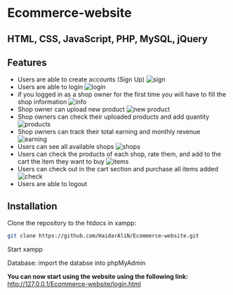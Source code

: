 # Ecommerce-website
## HTML, CSS, JavaScript, PHP, MySQL, jQuery

## Features

- Users are able to create accounts (Sign Up)
![sign](https://user-images.githubusercontent.com/89384538/140389871-4f05fb48-89a1-4855-a587-3e3782512cbf.png)
- Users are able to login
![login](https://user-images.githubusercontent.com/89384538/140389995-bebaad59-aedb-426f-bd4d-09108a4e1da2.png)
- if you logged in as a shop owner for the first time you will have to fill the shop information
![info](https://user-images.githubusercontent.com/89384538/140396747-76ea0f68-7f8a-4c9d-8c82-2fa4b9f2f8f6.png)
- Shop owner can upload new product
![new product](https://user-images.githubusercontent.com/89384538/140396941-cc5d6489-70f5-4a25-9075-aa466344dbdc.png)
- Shop owners can check their uploaded products and add quantity
![products](https://user-images.githubusercontent.com/89384538/140397242-900351a6-f3ec-4bff-80dc-4769d808f742.png)
- Shop owners can track their total earning and monthly revenue
![earning](https://user-images.githubusercontent.com/89384538/140397520-da3accad-5606-4cdb-bafa-3fdc9003cc89.png)
- Users can see all available shops
![shops](https://user-images.githubusercontent.com/89384538/140397788-066a861b-660c-459b-9492-43f026c7742a.png)
- Users can check the products of each shop, rate them, and add to the cart the item they want to buy
![items](https://user-images.githubusercontent.com/89384538/140398265-e67d4eba-6670-4187-87b4-568e49700a1c.png)
- Users can check out in the cart section and purchase all items added
![check](https://user-images.githubusercontent.com/89384538/140398640-4e4b0298-96a8-4dc6-bf56-ea39fe31dad3.png)
- Users are able to logout

## Installation

Clone the repository to the htdocs in xampp:

```sh
git clone https://github.com/HaidarAliN/Ecommerce-website.git
```
Start xampp

Database:
import the databse into phpMyAdmin

**You can now start using the website using the following link:**
http://127.0.0.1/Ecommerce-website/login.html
